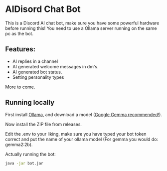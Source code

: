 # AIDisord Chat Bot
This is a Discord AI chat bot, make sure you have some powerful hardware before running this! You need to use a Ollama server running on the same pc as the bot.

## Features:
- AI replies in a channel
- AI generated welcome messages in dm's.
- AI generated bot status.
- Setting personality types

More to come.

## Running locally

First install [Ollama](https://ollama.com/), and download a model ([Google Gemma recommended!](https://ollama.com/library/gemma2)).

Now install the ZIP file from releases.

Edit the .env to your liking, make sure you have typed your bot token correct and put the name of your ollama model (For gemma you would do: gemma2:2b).


Actually running the bot:
```bash
java -jar bot.jar
```
